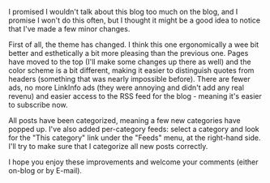 I promised I wouldn't talk about this blog too much on the blog, and I promise I won't do this often, but I thought it might be a good idea to notice that I've made a few minor changes.

<!--more-->

First of all, the theme has changed. I think this one ergonomically a wee bit better and esthetically a bit more pleasing than the previous one. Pages have moved to the top (I'll make some changes up there as well) and the color scheme is a bit different, making it easier to distinguish quotes from headers (something that was nearly impossible before). There are fewer ads, no more LinkInfo ads (they were annoying and didn't add any real revenu) and easier access to the RSS feed for the blog - meaning it's easier to subscribe now.

All posts have been categorized, meaning a few new categories have popped up. I've also added per-category feeds: select a category and look for the "This category" link under the "Feeds" menu, at the right-hand side. I'll try to make sure that I categorize all new posts correctly.

I hope you enjoy these improvements and welcome your comments (either on-blog or by E-mail).